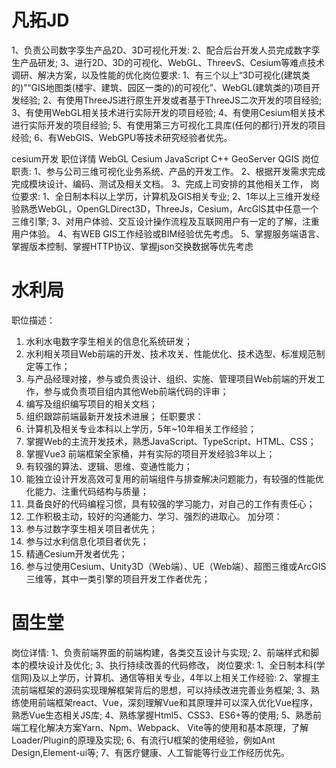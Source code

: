 # 凡拓JD
1、负责公司数字孪生产品2D、3D可视化开发:
2、配合后台开发人员完成数字孪生产品研发;
3、进行2D、3D的可视化、WebGL、ThreevS、Cesium等难点技术调研、解决方案，以及性能的优化岗位要求:
1、有三个以上“3D可视化(建筑类的)”“GIS地图类(楼宇、建筑、园区一类的)的可视化”、WebGL(建筑类的)项目开发经验;
2、有使用ThreeJS进行原生开发或者基于ThreeJS二次开发的项目经验;
3、有使用WebGL相关技术进行实际开发的项目经验;
4、有使用Cesium相关技术进行实际开发的项目经验;
5、有使用第三方可视化工具库(任何的都行)开发的项目经验;
6、有WebGIS、WebGPU等技术研究经验者优先。



cesium开发
职位详情
WebGL Cesium JavaScript C++ GeoServer QGIS
岗位职责:
1、参与公司三维可视化业务系统、产品的开发工作。
2、根据开发需求完成完成模块设计、编码、测试及相关文档。
3、完成上司安排的其他相关工作，
岗位要求:
1、全日制本科以上学历，计算机及GIS相关专业;
2、1年以上三维开发经验熟悉WebGL，OpenGLDirect3D，ThreeJs，Cesium，ArcGlS其中任意一个三维引擎;
3、对用户体验、交互设计操作流程及互联网用户有一定的了解，注重用户体验。
4、有WEB GIS工作经验或BIM经验优先考虑。
5、掌握服务端语言、掌握版本控制、掌握HTTP协议、掌握json交换数据等优先考虑


# 水利局
职位描述：
1. 水利水电数字孪生相关的信息化系统研发；
2. 水利相关项目Web前端的开发、技术攻关、性能优化、技术选型、标准规范制定等工作；
3. 与产品经理对接，参与或负责设计、组织、实施、管理项目Web前端的开发工作，参与或负责项目组内其他Web前端代码的评审；
4. 编写及组织编写项目的相关文档；
5. 组织跟踪前端最新开发技术进展；
任职要求：
1. 计算机及相关专业本科以上学历，5年~10年相关工作经验；
2. 掌握Web的主流开发技术，熟悉JavaScript、TypeScript、HTML、CSS；
3. 掌握Vue3 前端框架全家桶，并有实际的项目开发经验3年以上；
4. 有较强的算法、逻辑、思维、变通性能力；
5. 能独立设计开发高效可复用的前端组件与排查解决问题能力，有较强的性能优化能力、注重代码结构与质量；
6. 具备良好的代码编程习惯，具有较强的学习能力，对自己的工作有责任心；
7. 工作积极主动，较好的沟通能力、学习、强烈的进取心。
加分项：
1. 参与过数字孪生相关项目者优先；
2. 参与过水利信息化项目者优先；
3. 精通Cesium开发者优先；
4. 参与过使用Cesium、Unity3D（Web端）、UE（Web端）、超图三维或ArcGIS三维等，其中一类引擎的项目开发工作者优先；

# 固生堂
岗位详情:
1、负责前端界面的前端构建，各类交互设计与实现;
2、前端样式和脚本的模块设计及优化;
3、执行持续改善的代码修改，
岗位要求:
1、全日制本科(学信网)及以上学历，计算机、通信等相关专业，4年以上相关工作经验:
2、掌握主流前端框架的源码实现理解框架背后的思想，可以持续改进完善业务框架;
3、熟练使用前端框架react、Vue，深刻理解Vue和其原理并可以深入优化Vue程序，熟悉Vue生态相关JS库;
4、熟练掌握Html5、CSS3、ES6+等的使用;
5、熟悉前端工程化解决方案Yarn、Npm、Webpack、
Vite等的使用和基本原理，了解Loader/Plugin的原理及实现;
6、有流行U框架的使用经验，例如Ant
Design,Element-ui等;
7、有医疗健康、人工智能等行业工作经历优先。



